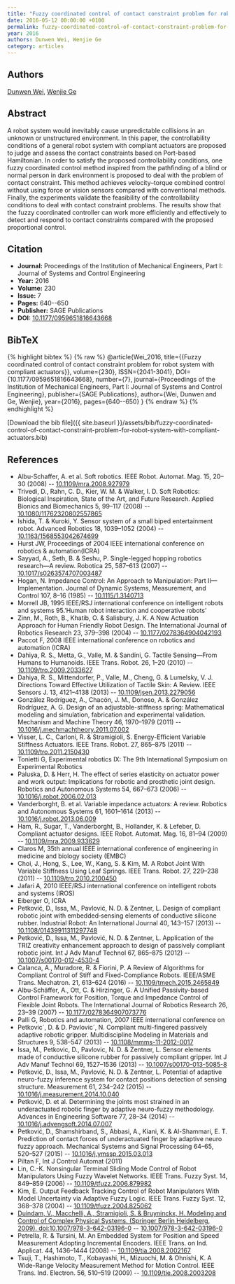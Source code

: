 ```yaml
---
title: "Fuzzy coordinated control of contact constraint problem for robot system with compliant actuators"
date: 2016-05-12 00:00:00 +0100
permalink: fuzzy-coordinated-control-of-contact-constraint-problem-for-robot-system-with-compliant-actuators
year: 2016
authors: Dunwen Wei, Wenjie Ge
category: articles
---
```

 
## Authors
[Dunwen Wei](authors/dunwen-wei), [Wenjie Ge](authors/wenjie-ge)
 
## Abstract
 A robot system would inevitably cause unpredictable collisions in an unknown or unstructured environment. In this paper, the controllability conditions of a general robot system with compliant actuators are proposed to judge and assess the contact constraints based on Port-based Hamiltonian. In order to satisfy the proposed controllability conditions, one fuzzy coordinated control method inspired from the pathfinding of a blind or normal person in dark environment is proposed to deal with the problem of contact constraint. This method achieves velocity–torque combined control without using force or vision sensors compared with conventional methods. Finally, the experiments validate the feasibility of the controllability conditions to deal with contact constraint problems. The results show that the fuzzy coordinated controller can work more efficiently and effectively to detect and respond to contact constraints compared with the proposed proportional control. 
 
## Citation
- **Journal:** Proceedings of the Institution of Mechanical Engineers, Part I: Journal of Systems and Control Engineering
- **Year:** 2016
- **Volume:** 230
- **Issue:** 7
- **Pages:** 640--650
- **Publisher:** SAGE Publications
- **DOI:** [10.1177/0959651816643668](https://doi.org/10.1177/0959651816643668)
 
## BibTeX
{% highlight bibtex %}
{% raw %}
@article{Wei_2016,
  title={{Fuzzy coordinated control of contact constraint problem for robot system with compliant actuators}},
  volume={230},
  ISSN={2041-3041},
  DOI={10.1177/0959651816643668},
  number={7},
  journal={Proceedings of the Institution of Mechanical Engineers, Part I: Journal of Systems and Control Engineering},
  publisher={SAGE Publications},
  author={Wei, Dunwen and Ge, Wenjie},
  year={2016},
  pages={640--650}
}
{% endraw %}
{% endhighlight %}
 
[Download the bib file]({{ site.baseurl }}/assets/bib/fuzzy-coordinated-control-of-contact-constraint-problem-for-robot-system-with-compliant-actuators.bib)
 
## References
- Albu-Schaffer, A. et al. Soft robotics. IEEE Robot. Automat. Mag. 15, 20–30 (2008) -- [10.1109/mra.2008.927979](https://doi.org/10.1109/mra.2008.927979)
- Trivedi, D., Rahn, C. D., Kier, W. M. & Walker, I. D. Soft Robotics: Biological Inspiration, State of the Art, and Future Research. Applied Bionics and Biomechanics 5, 99–117 (2008) -- [10.1080/11762320802557865](https://doi.org/10.1080/11762320802557865)
- Ishida, T. & Kuroki, Y. Sensor system of a small biped entertainment robot. Advanced Robotics 18, 1039–1052 (2004) -- [10.1163/1568553042674699](https://doi.org/10.1163/1568553042674699)
- Hurst JW, Proceedings of 2004 IEEE international conference on robotics & automation(ICRA)
- Sayyad, A., Seth, B. & Seshu, P. Single-legged hopping robotics research—A review. Robotica 25, 587–613 (2007) -- [10.1017/s0263574707003487](https://doi.org/10.1017/s0263574707003487)
- Hogan, N. Impedance Control: An Approach to Manipulation: Part II—Implementation. Journal of Dynamic Systems, Measurement, and Control 107, 8–16 (1985) -- [10.1115/1.3140713](https://doi.org/10.1115/1.3140713)
- Morrell JB, 1995 IEEE/RSJ international conference on intelligent robots and systems 95.’Human robot interaction and cooperative robots’
- Zinn, M., Roth, B., Khatib, O. & Salisbury, J. K. A New Actuation Approach for Human Friendly Robot Design. The International Journal of Robotics Research 23, 379–398 (2004) -- [10.1177/0278364904042193](https://doi.org/10.1177/0278364904042193)
- Paccot F, 2008 IEEE international conference on robotics and automation (ICRA)
- Dahiya, R. S., Metta, G., Valle, M. & Sandini, G. Tactile Sensing—From Humans to Humanoids. IEEE Trans. Robot. 26, 1–20 (2010) -- [10.1109/tro.2009.2033627](https://doi.org/10.1109/tro.2009.2033627)
- Dahiya, R. S., Mittendorfer, P., Valle, M., Cheng, G. & Lumelsky, V. J. Directions Toward Effective Utilization of Tactile Skin: A Review. IEEE Sensors J. 13, 4121–4138 (2013) -- [10.1109/jsen.2013.2279056](https://doi.org/10.1109/jsen.2013.2279056)
- González Rodríguez, A., Chacón, J. M., Donoso, A. & González Rodríguez, A. G. Design of an adjustable-stiffness spring: Mathematical modeling and simulation, fabrication and experimental validation. Mechanism and Machine Theory 46, 1970–1979 (2011) -- [10.1016/j.mechmachtheory.2011.07.002](https://doi.org/10.1016/j.mechmachtheory.2011.07.002)
- Visser, L. C., Carloni, R. & Stramigioli, S. Energy-Efficient Variable Stiffness Actuators. IEEE Trans. Robot. 27, 865–875 (2011) -- [10.1109/tro.2011.2150430](https://doi.org/10.1109/tro.2011.2150430)
- Tonietti G, Experimental robotics IX: The 9th International Symposium on Experimental Robotics
- Paluska, D. & Herr, H. The effect of series elasticity on actuator power and work output: Implications for robotic and prosthetic joint design. Robotics and Autonomous Systems 54, 667–673 (2006) -- [10.1016/j.robot.2006.02.013](https://doi.org/10.1016/j.robot.2006.02.013)
- Vanderborght, B. et al. Variable impedance actuators: A review. Robotics and Autonomous Systems 61, 1601–1614 (2013) -- [10.1016/j.robot.2013.06.009](https://doi.org/10.1016/j.robot.2013.06.009)
- Ham, R., Sugar, T., Vanderborght, B., Hollander, K. & Lefeber, D. Compliant actuator designs. IEEE Robot. Automat. Mag. 16, 81–94 (2009) -- [10.1109/mra.2009.933629](https://doi.org/10.1109/mra.2009.933629)
- Claros M, 35th annual IEEE international conference of engineering in medicine and biology society (EMBC)
- Choi, J., Hong, S., Lee, W., Kang, S. & Kim, M. A Robot Joint With Variable Stiffness Using Leaf Springs. IEEE Trans. Robot. 27, 229–238 (2011) -- [10.1109/tro.2010.2100450](https://doi.org/10.1109/tro.2010.2100450)
- Jafari A, 2010 IEEE/RSJ international conference on intelligent robots and systems (IROS)
- Eiberger O, ICRA
- Petković, D., Issa, M., Pavlović, N. D. & Zentner, L. Design of compliant robotic joint with embedded‐sensing elements of conductive silicone rubber. Industrial Robot: An International Journal 40, 143–157 (2013) -- [10.1108/01439911311297748](https://doi.org/10.1108/01439911311297748)
- Petković, D., Issa, M., Pavlović, N. D. & Zentner, L. Application of the TRIZ creativity enhancement approach to design of passively compliant robotic joint. Int J Adv Manuf Technol 67, 865–875 (2012) -- [10.1007/s00170-012-4530-4](https://doi.org/10.1007/s00170-012-4530-4)
- Calanca, A., Muradore, R. & Fiorini, P. A Review of Algorithms for Compliant Control of Stiff and Fixed-Compliance Robots. IEEE/ASME Trans. Mechatron. 21, 613–624 (2016) -- [10.1109/tmech.2015.2465849](https://doi.org/10.1109/tmech.2015.2465849)
- Albu-Schäffer, A., Ott, C. & Hirzinger, G. A Unified Passivity-based Control Framework for Position, Torque and                 Impedance Control of Flexible Joint Robots. The International Journal of Robotics Research 26, 23–39 (2007) -- [10.1177/0278364907073776](https://doi.org/10.1177/0278364907073776)
- Palli G, Robotics and automation, 2007 IEEE international conference on
- Petkovic´, D. & D. Pavlovic´, N. Compliant multi-fingered passively adaptive robotic gripper. Multidiscipline Modeling in Materials and Structures 9, 538–547 (2013) -- [10.1108/mmms-11-2012-0017](https://doi.org/10.1108/mmms-11-2012-0017)
- Issa, M., Petkovic, D., Pavlovic, N. D. & Zentner, L. Sensor elements made of conductive silicone rubber for passively compliant gripper. Int J Adv Manuf Technol 69, 1527–1536 (2013) -- [10.1007/s00170-013-5085-8](https://doi.org/10.1007/s00170-013-5085-8)
- Petković, D., Issa, M., Pavlović, N. D. & Zentner, L. Potential of adaptive neuro-fuzzy inference system for contact positions detection of sensing structure. Measurement 61, 234–242 (2015) -- [10.1016/j.measurement.2014.10.040](https://doi.org/10.1016/j.measurement.2014.10.040)
- Petković, D. et al. Determining the joints most strained in an underactuated robotic finger by adaptive neuro-fuzzy methodology. Advances in Engineering Software 77, 28–34 (2014) -- [10.1016/j.advengsoft.2014.07.007](https://doi.org/10.1016/j.advengsoft.2014.07.007)
- Petković, D., Shamshirband, S., Abbasi, A., Kiani, K. & Al-Shammari, E. T. Prediction of contact forces of underactuated finger by adaptive neuro fuzzy approach. Mechanical Systems and Signal Processing 64–65, 520–527 (2015) -- [10.1016/j.ymssp.2015.03.013](https://doi.org/10.1016/j.ymssp.2015.03.013)
- Piltan F, Int J Control Automat (2011)
- Lin, C.-K. Nonsingular Terminal Sliding Mode Control of Robot Manipulators Using Fuzzy Wavelet Networks. IEEE Trans. Fuzzy Syst. 14, 849–859 (2006) -- [10.1109/tfuzz.2006.879982](https://doi.org/10.1109/tfuzz.2006.879982)
- Kim, E. Output Feedback Tracking Control of Robot Manipulators With Model Uncertainty via Adaptive Fuzzy Logic. IEEE Trans. Fuzzy Syst. 12, 368–378 (2004) -- [10.1109/tfuzz.2004.825062](https://doi.org/10.1109/tfuzz.2004.825062)
- [Duindam, V., Macchelli, A., Stramigioli, S. & Bruyninckx, H. Modeling and Control of Complex Physical Systems. (Springer Berlin Heidelberg, 2009). doi:10.1007/978-3-642-03196-0](modeling-and-control-of-complex-physical-systems) -- [10.1007/978-3-642-03196-0](https://doi.org/10.1007/978-3-642-03196-0)
- Petrella, R. & Tursini, M. An Embedded System for Position and Speed Measurement Adopting Incremental Encoders. IEEE Trans. on Ind. Applicat. 44, 1436–1444 (2008) -- [10.1109/tia.2008.2002167](https://doi.org/10.1109/tia.2008.2002167)
- Tsuji, T., Hashimoto, T., Kobayashi, H., Mizuochi, M. & Ohnishi, K. A Wide-Range Velocity Measurement Method for Motion Control. IEEE Trans. Ind. Electron. 56, 510–519 (2009) -- [10.1109/tie.2008.2003208](https://doi.org/10.1109/tie.2008.2003208)

